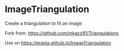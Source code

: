 # ImageTriangulation
Create a triangulation to fit an image

Fork from: https://github.com/mkacz91/Triangulations

Use on https://erasta.github.io/ImageTriangulation
